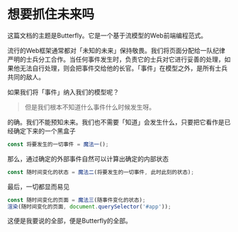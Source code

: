 # 想要抓住未来吗

这篇文档的主题是Butterfly。它是一个基于流模型的Web前端编程范式。

流行的Web框架通常都对「未知的未来」保持敬畏。我们将页面分配给一队纪律严明的士兵分工合作。当任何事件发生时，负责它的士兵对它进行妥善的处理，如果他无法自行处理，则会把事件交给他的长官。「事件」在模型之外，是所有士兵共同的敌人。

如果我们将「事件」纳入我们的模型呢？

> 但是我们根本不知道什么事件什么时候发生呀。

的确。我们不能预知未来。我们也不需要「知道」会发生什么，只要把它看作是已经确定下来的一个黑盒子

```javascript
const 将要发生的一切事件 = 魔法一();
```

那么，通过确定的外部事件自然可以计算出确定的内部状态

```javascript
const 随时间变化的状态 = 魔法二(将要发生的一切事件, 此时此刻的状态);
```

最后，一切都显而易见

```javascript
const 随时间变化的页面 = 魔法三(随事件变化的状态);
渲染(随时间变化的页面, document.querySelector('#app'));
```

这便是我要说的全部，便是Butterfly的全部。
